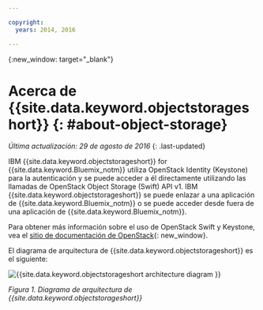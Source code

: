 ```yaml
---

copyright:
  years: 2014, 2016

---
```


{:new_window: target="_blank"}

# Acerca de {{site.data.keyword.objectstorageshort}}  {: #about-object-storage} 

*Última actualización: 29 de agosto de 2016*
{: .last-updated}


IBM {{site.data.keyword.objectstorageshort}} for {{site.data.keyword.Bluemix_notm}} utiliza OpenStack Identity (Keystone) para la autenticación y se puede acceder a él directamente utilizando las llamadas de OpenStack Object Storage (Swift) API v1. IBM {{site.data.keyword.objectstorageshort}} se puede enlazar a una aplicación de {{site.data.keyword.Bluemix_notm}} o se puede acceder desde fuera de una aplicación de {{site.data.keyword.Bluemix_notm}}. 

Para obtener más información sobre el uso de OpenStack Swift y Keystone, vea el [sitio de documentación de OpenStack](http://docs.openstack.org){: new_window}.

El diagrama de arquitectura de {{site.data.keyword.objectstorageshort}} es el siguiente:

![{{site.data.keyword.objectstorageshort architecture diagram }}](images/ObjectStorageArchitectureDiagram.png)

*Figura 1. Diagrama de arquitectura de {{site.data.keyword.objectstorageshort}}*

